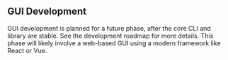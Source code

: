 ## GUI Development

GUI development is planned for a future phase, after the core CLI and library are stable. See the development roadmap for more details. This phase will likely involve a web-based GUI using a modern framework like React or Vue.